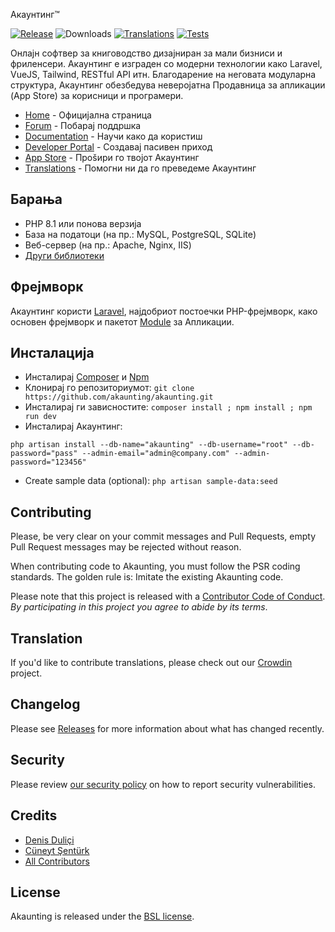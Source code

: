Акаунтинг™

[![Release](https://img.shields.io/github/v/release/akaunting/akaunting?label=release)](https://github.com/akaunting/akaunting/releases)
![Downloads](https://img.shields.io/github/downloads/akaunting/akaunting/total?label=downloads)
[![Translations](https://badges.crowdin.net/akaunting/localized.svg)](https://crowdin.com/project/akaunting)
[![Tests](https://img.shields.io/github/actions/workflow/status/akaunting/akaunting/tests.yml?label=tests)](https://github.com/akaunting/akaunting/actions)

Онлајн софтвер за книговодство дизајниран за мали бизниси и фриленсери. Акаунтинг е изграден со модерни технологии како Laravel, VueJS, Tailwind, RESTful API итн. Благодарение на неговата модуларна структура, Акаунтинг обезбедува неверојатна Продавница за апликации (App Store) за корисници и програмери.

* [Home](https://akaunting.com) - Официјална страница
* [Forum](https://akaunting.com/forum) - Побарај поддршка
* [Documentation](https://akaunting.com/hc/docs) - Научи како да користиш
* [Developer Portal](https://developer.akaunting.com) - Создавај пасивен приход
* [App Store](https://akaunting.com/apps) - Проšири го твојот Акаунтинг
* [Translations](https://crowdin.com/project/akaunting) - Помогни ни да го преведеме Акаунтинг

## Барања

* PHP 8.1 или понова верзија
* База на податоци (на пр.: MySQL, PostgreSQL, SQLite)
* Веб-сервер (на пр.: Apache, Nginx, IIS)
* [Други библиотеки](https://akaunting.com/hc/docs/on-premise/requirements/)

## Фрејмворк

Акаунтинг користи [Laravel](http://laravel.com), најдобриот постоечки PHP-фрејмворк, како основен фрејмворк и пакетот [Module](https://github.com/akaunting/module) за Апликации.

## Инсталација

* Инсталирај [Composer](https://getcomposer.org/download) и [Npm](https://nodejs.org/en/download)
* Клонирај го репозиториумот: `git clone https://github.com/akaunting/akaunting.git`
* Инсталирај ги зависностите: `composer install ; npm install ; npm run dev`
* Инсталирај Акаунтинг:

```
php artisan install --db-name="akaunting" --db-username="root" --db-password="pass" --admin-email="admin@company.com" --admin-password="123456"
```

* Create sample data (optional): `php artisan sample-data:seed`

## Contributing

Please, be very clear on your commit messages and Pull Requests, empty Pull Request messages may be rejected without reason.

When contributing code to Akaunting, you must follow the PSR coding standards. The golden rule is: Imitate the existing Akaunting code.

Please note that this project is released with a [Contributor Code of Conduct](https://akaunting.com/conduct). *By participating in this project you agree to abide by its terms*.

## Translation

If you'd like to contribute translations, please check out our [Crowdin](https://crowdin.com/project/akaunting) project.

## Changelog

Please see [Releases](../../releases) for more information about what has changed recently.

## Security

Please review [our security policy](https://github.com/akaunting/akaunting/security/policy) on how to report security vulnerabilities.

## Credits

* [Denis Duliçi](https://github.com/denisdulici)
* [Cüneyt Şentürk](https://github.com/cuneytsenturk)
* [All Contributors](../../contributors)

## License

Akaunting is released under the [BSL license](LICENSE.txt).
